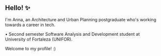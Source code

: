 ## Hello! ✨

I'm Anna, an Architecture and Urban Planning postgraduate who's working towards a career in tech.

• Second semester Software Analysis and Development student at University of Fortaleza (UNIFOR).

Welcome to my profile! :)
